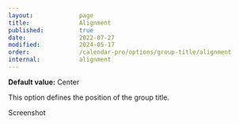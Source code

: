 ```yaml
---
layout:             page
title:              Alignment
published:          true
date:               2022-07-27
modified:           2024-05-17
order:              /calendar-pro/options/group-title/alignment
internal:           alignment
---
```

**Default value:** Center

This option defines the position of the group title.

<todo>Screenshot</todo>